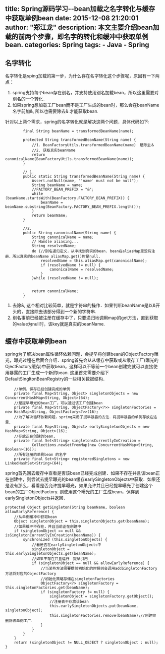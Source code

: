 title: Spring源码学习--bean加载之名字转化与缓存中获取单例bean
date: 2015-12-08 21:20:01
author: "郑江龙"
description: 本文主要介绍bean加载的前两个步骤，即名字的转化和缓冲中获取单例bean.
categories: Spring
tags:
    - Java
    - Spring
---

## 名字转化
名字转化是sping加载的第一步，为什么存在名字转化这个步骤呢，原因有一下两点：
1. spring支持每个bean存在别名，并支持使用别名加载bean，所以这里需要对别名的一个转化．
2. 如果spring想加载工厂bean而不是工厂生成的bean时，那么会在beanName名字前加&, 所以也需要除去& 才能获取bean.

针对以上两个需求，spring的名字转化就是解决这两个问题．具体代码如下:

```
		final String beanName = transformedBeanName(name);

		protected String transformedBeanName(String name) {
			//1. BeanFactoryUtils.transformedBeanName(name)　是除去＆
			//2. 获取真实beanName
			return canonicalName(BeanFactoryUtils.transformedBeanName(name));
		}

		// 1.
		public static String transformedBeanName(String name) {
			Assert.notNull(name, "'name' must not be null");
			String beanName = name;
			//FACTORY_BEAN_PREFIX = "&";
			while (beanName.startsWith(BeanFactory.FACTORY_BEAN_PREFIX)) {
				beanName = beanName.substring(BeanFactory.FACTORY_BEAN_PREFIX.length());
			}
			return beanName;
		}

		//2. 
		public String canonicalName(String name) {
			String canonicalName = name;
			// Handle aliasing...
			String resolvedName;
			do {//别名递归定义，从中找到真实的bean. bean在aliasMap里没有注册．所以真实的beanName aliasMap.get()时是null.
				resolvedName = this.aliasMap.get(canonicalName);
				if (resolvedName != null) {
					canonicalName = resolvedName;
				}
			}while (resolvedName != null);
		
		
			return canonicalName;
		}
```

1. 去除&, 这个相对比较简单，就是字符串的操作．如果判断beanName是以&开头的，直接除去该部分得到一个新的字符串.
2. 别名事前已经被注册在缓存中了，只要递归地调用map的get方法，直到获取的value为null时，该key就是真实的beanName.

## 缓存中获取单例bean
spring为了解决bean属性循环依赖问题，会提早将创建bean的ObjectFactory曝光，曝光过程在后面会介绍．spring首先会从从缓存中获取或从缓存工厂(曝光的OjectFactory缓存)中获取bean，这样可以不等前一个bean创建完就可以直接使用暴露的工厂生成一个新的bean.
这里首先需要介绍下DefaultSingltonBeanRegistry的一些相关数据结构．

```
	//单例，保存已经创建完成的单例
	private final Map<String, Object> singletonObjects = new ConcurrentHashMap<String, Object>(64);
	//是提早曝光的bean工厂，可以通过该工厂创建bean
	private final Map<String, ObjectFactory<?>> singletonFactories = new HashMap<String, ObjectFactory<?>>(16);
	//为了解决循环依赖问题，spring采用了提早暴露的方法．将提早暴露的单例存放在这里．
	private final Map<String, Object> earlySingletonObjects = new HashMap<String, Object>(16);
	//存放正在创建的bean,
	private final Set<String> singletonsCurrentlyInCreation =
			Collections.newSetFromMap(new ConcurrentHashMap<String, Boolean>(16));
	//所有注册的单例bean 的名字
	private final Set<String> registeredSingletons = new LinkedHashSet<String>(64);
```

spring首先回去缓存中查看是否该bean已经完成创建．如果不存在并且该bean正在创建中，则尝试去提早曝光的bean缓存earlySingletonObjects中获取．如果还是没有那么，看看是否允许提早曝光，如果允许并且已经提早曝光了创建这个bean的工厂ObjectFactory. 则使用这个曝光的工厂生成bean，保存到earlySingletonObjects并返回．

```     
protected Object getSingleton(String beanName, boolean allowEarlyReference) {
	//从单例缓冲中获取bean
	Object singletonObject = this.singletonObjects.get(beanName);
	//如果缓冲不存在，并且当前正在创建中
	if (singletonObject == null && isSingletonCurrentlyInCreation(beanName)) {
		synchronized (this.singletonObjects) {
			//看是否在earlySingletonObjects中　
			singletonObject = this.earlySingletonObjects.get(beanName);
			//如果不存在并且运行　提早引用
			if (singletonObject == null && allowEarlyReference) {
				//当某些方法需要提前初始化的时候则会调用addSingletonFactory 方法将对应的ObjectFactory
				//初始化策略存储在singletonFactories
				ObjectFactory<?> singletonFactory = this.singletonFactories.get(beanName);
				if (singletonFactory != null) {
					singletonObject = singletonFactory.getObject();
					//注册表不存放该bean　
					this.earlySingletonObjects.put(beanName, singletonObject);
					this.singletonFactories.remove(beanName);//创建完　删除该单例工厂．
				}
			}
		}
	}
	return (singletonObject != NULL_OBJECT ? singletonObject : null);
}
```




